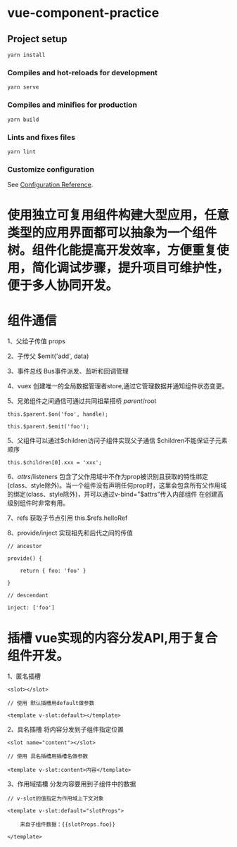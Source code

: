# vue-component-practice

## Project setup
```
yarn install
```

### Compiles and hot-reloads for development
```
yarn serve
```

### Compiles and minifies for production
```
yarn build
```

### Lints and fixes files
```
yarn lint
```

### Customize configuration
See [Configuration Reference](https://cli.vuejs.org/config/).

# 使用独立可复用组件构建大型应用，任意类型的应用界面都可以抽象为一个组件树。组件化能提高开发效率，方便重复使用，简化调试步骤，提升项目可维护性，便于多人协同开发。

# 组件通信
1、父给子传值 props

2、子传父 $emit('add', data)

3、事件总线 Bus事件派发、监听和回调管理

4、vuex 创建唯一的全局数据管理者store,通过它管理数据并通知组件状态变更。

5、兄弟组件之间通信可通过共同祖辈搭桥  $parent/$root

    this.$parent.$on('foo', handle);

    this.$parent.$emit('foo');

5、父组件可以通过$children访问子组件实现父子通信 $children不能保证子元素顺序

    this.$children[0].xxx = 'xxx';

6、$attrs/$listeners 包含了父作用域中不作为prop被识别且获取的特性绑定(class、style除外)。当一个组件没有声明任何prop时，这里会包含所有父作用域的绑定(class、style除外)，并可以通过v-bind="$attrs"传入内部组件 在创建高级别组件时非常有用。

7、refs 获取子节点引用 this.$refs.helloRef

8、provide/inject 实现祖先和后代之间的传值

    // ancestor

    provide() {

        return { foo: 'foo' }

    }

    // descendant

    inject: ['foo']

# 插槽 vue实现的内容分发API,用于复合组件开发。<slot>
1、匿名插槽 

    <slot></slot>

    // 使用 默认插槽用default做参数

    <template v-slot:default></template>

2、具名插槽 将内容分发到子组件指定位置  

    <slot name="content"></slot> 

    // 使用 具名插槽用插槽名做参数

    <template v-slot:content>内容</template>

3、作用域插槽 分发内容要用到子组件中的数据

    // v-slot的值指定为作用域上下文对象

    <template v-slot:default="slotProps">

        来自子组件数据：{{slotProps.foo}}
        
    </template>


